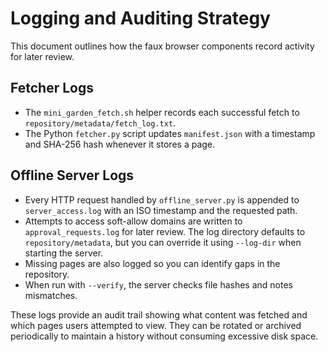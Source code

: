 # Logging and Auditing Strategy

This document outlines how the faux browser components record activity for later review.

## Fetcher Logs

- The `mini_garden_fetch.sh` helper records each successful fetch to
  `repository/metadata/fetch_log.txt`.
- The Python `fetcher.py` script updates `manifest.json` with a timestamp and
  SHA-256 hash whenever it stores a page.

## Offline Server Logs

- Every HTTP request handled by `offline_server.py` is appended to
  `server_access.log` with an ISO timestamp and the requested path.
- Attempts to access soft-allow domains are written to
  `approval_requests.log` for later review.
  The log directory defaults to `repository/metadata`, but you can override it
  using `--log-dir` when starting the server.
- Missing pages are also logged so you can identify gaps in the repository.
- When run with `--verify`, the server checks file hashes and notes mismatches.

These logs provide an audit trail showing what content was fetched and which
pages users attempted to view. They can be rotated or archived periodically to
maintain a history without consuming excessive disk space.
